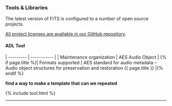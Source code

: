 ### Tools & Libraries

The latest version of FITS is configured to a number of open source projects. 

[All project licenses are available in our GitHub repository](https://github.com/harvard-lts/fits/tree/dev/Licenses).

#### ADL Tool

| --------- | ----------- |
| Maintenance organization | AES Audio Object  |
{% if page.title  %}| Formats supported  | AES standard for audio metadata – Audio object structures for preservation and restoration {{ page.title }} |{% endif %}

**find a way to make a template that can we repeated**

{% include tool.html %}

---

<!-- <li>
    <h4>
      <a class="" href="{{ post.url | prepend: site.baseurl }}">{{ post.title }}</a>
    </h4>
    <p class='post-snippet'>{{ post.snippet }}</p>
    <p class='post-metadata'>
      {% if post.author %}
          {{ post.author | join: ' and ' }}
      {% endif %} – <span class='post-date'>{{ post.date | date: "%B %-d, %Y" }}</span>
    </p>
  </li>
  <hr> -->